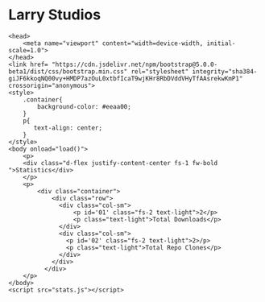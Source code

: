 # Larry Studios


    <head>
        <meta name="viewport" content="width=device-width, initial-scale=1.0">
    </head>
    <link href= "https://cdn.jsdelivr.net/npm/bootstrap@5.0.0-beta1/dist/css/bootstrap.min.css" rel="stylesheet" integrity="sha384-giJF6kkoqNQ00vy+HMDP7azOuL0xtbfIcaT9wjKHr8RbDVddVHyTfAAsrekwKmP1" crossorigin="anonymous">
    <style>
        .container{
            background-color: #eeaa00;
        }
        p{
           text-align: center; 
        }
    </style>
    <body onload="load()">
        <p>
        <div class="d-flex justify-content-center fs-1 fw-bold ">Statistics</div>
        </p>
        <p>
            <div class="container">
                <div class="row">
                  <div class="col-sm">
                      <p id='01' class="fs-2 text-light">2</p>
                      <p class="text-light">Total Downloads</p>
                  </div>
                  <div class="col-sm">
                    <p id='02' class="fs-2 text-light">2>/p>
                    <p class="text-light">Total Repo Clones</p>
                  </div>
                </div>
              </div>
        </p>
    </body>
    <script src="stats.js"></script>

